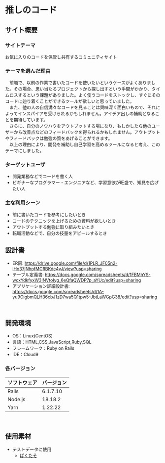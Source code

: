 # 推しのコード
<!--​READMEを作成する際は、項目内の【補足説明】は削除して完成させてください。-->

## サイト概要
### サイトテーマ
お気に入りのコードを保管し共有するコミュニティサイト
​
### テーマを選んだ理由
　前職で、以前の作業で書いたコードを使いたいというケースがよくありました。その場合、思い当たるプロジェクトから探し出すという手間がかかり、タイムロスするという課題がありました。よく使うコードをストックし、すぐにそのコードに辿り着くことができるツールが欲しいと思っていました。<br>
　また、他の人の自信満々なコードを見ることは興味深く面白いもので、それによってインスパイアを受けられるかもしれません。アイデア出しの補助となることを期待しています。<br>
　さらに、自分のノウハウをアウトプットする場になり、もしかしたら他のユーザーから改善点などのフィードバックを得られるかもしれません。アウトプットやフィードバックは勉強の質をあげることができます。<br>
　以上の理由により、開発を補助し自己学習を高めるツールになると考え、このテーマにしました。
​
### ターゲットユーザ
- 開発業務などでコードを書く人
- ビギナーなプログラマー・エンジニアなど、学習意欲が旺盛で、知見を広げたい人
​
### 主な利用シーン
- 前に書いたコードを参考にしたいとき
- コードのテクニックを上げるための資料が欲しいとき
- アウトプットする勉強に取り組みたいとき
- 転職活動などで、自分の技量をアピールするとき
​
## 設計書
- ER図: https://drive.google.com/file/d/1PLR_JF05n2-lHo37jNhpfMCflBKdc4vJ/view?usp=sharing
- テーブル定義書: https://docs.google.com/spreadsheets/d/1FBMhYS-wcxYdkfyxW3INVtoIyg_6eQfaQWDP7p_aYUc/edit?usp=sharing
- アプリケーション詳細設計書: https://docs.google.com/spreadsheets/d/1A-yu9OigbmQLH36cbJ1zD7wa5Q1tpw5-JbtLaWGpG38/edit?usp=sharing

​
## 開発環境
- OS：Linux(CentOS)
- 言語：HTML,CSS,JavaScript,Ruby,SQL
- フレームワーク：Ruby on Rails
- IDE：Cloud9

### 各バージョン
| ソフトウェア  | バージョン    |
| ------- | -------- |
| Rails   | 6.1.7.10 |
| Node.js | 18.18.2 |
| Yarn    | 1.22.22  |
​
## 使用素材
- テストデータに使用
    - [ぱくたそ](https://www.pakutaso.com/?srsltid=AfmBOoqovOw5hiYYo3JxpyBPVve39xrWkXWlnh68-ieRjM27XstTptkh)
